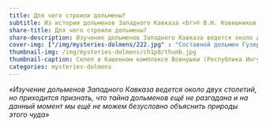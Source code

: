 ```yaml
---
title: Для чего строили дольмены?
subtitle: Из истории дольменов Западного Кавказа <br>© В.Н. Ковешников
share-title: Для чего строили дольмены?
share-description: Изучение дольменов Западного Кавказа ведется около двух столетий, но приходится признать, что тайна дольменов ещё не разгадана и на данный момент мы ещё не можем безусловно объяснить природы этого чуда.
cover-img: ["/img/mysteries-dolmens/222.jpg" : "Составной дольмен Гузерипль 1, вид с западной фасадной стороны"]
thumbnail-img: /img/mysteries-dolmens/ch1p8/thumb.jpg
thumbnail-caption: Склеп в башенном комплексе Вовнушки (Республика Ингушетия)
categories: mysteries-dolmens
---
```

_«Изучение дольменов Западного Кавказа ведется около двух столетий, но приходится признать, что тайна дольменов ещё не разгадана и на данный момент мы ещё не можем безусловно объяснить природы этого чуда»_
